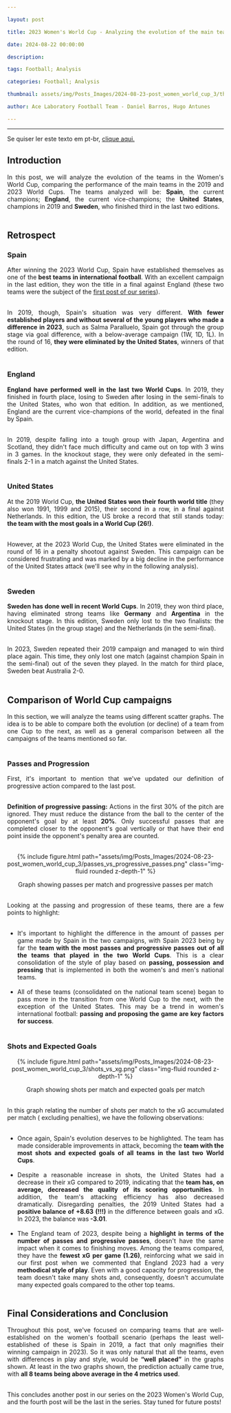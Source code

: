 ```yaml
---

layout: post

title: 2023 Women's World Cup - Analyzing the evolution of the main teams

date: 2024-08-22 00:00:00

description:

tags: Football; Analysis

categories: Football; Analysis

thumbnail: assets/img/Posts_Images/2024-08-23-post_women_world_cup_3/thumb_women_world_cup.png

author: Ace Laboratory Football Team - Daniel Barros, Hugo Antunes

---
```


---

<p  align="justify">

Se quiser ler este texto em pt-br, <a  href = "https://ac3lab.github.io/blog/2000/post_women_world_cup_3_pt/"> clique aqui. </a>

</p>


<h2><b>Introduction</b></h2>
  

<div  style="text-align: justify">

In this post, we will analyze the evolution of the teams in the Women's World Cup, comparing the performance of the main teams in the 2019 and 2023 World Cups. The teams analyzed will be: <b>Spain</b>, the current champions; <b>England</b>, the current vice-champions; the <b>United States</b>, champions in 2019 and <b>Sweden</b>, who finished third in the last two editions. <br/><br/>

<h2> <b>Retrospect</b> </h2>

<h3> <b>Spain</b> </h3>

After winning the 2023 World Cup, Spain have established themselves as one of the<b> best teams in international football</b>. With an excellent campaign in the last edition, they won the title in a final against England (these two teams were the subject of the <a  href = "https://ac3lab.github.io/blog/2024/post_women_world_cup_1_en/"> first post of our series</a>). <br/><br/>

In 2019, though, Spain's situation was very different. <b>With fewer established players and without several of the young players who made a difference in 2023</b>, such as Salma Paralluelo, Spain got through the group stage via goal difference, with a below-average campaign (1W, 1D, 1L). In the round of 16, <b>they were eliminated by the United States</b>, winners of that edition. <br/><br/>

 
<h3> <b>England</b> </h3>

<b>England have performed well in the last two World Cups</b>. In 2019, they finished in fourth place, losing to Sweden after losing in the semi-finals to the United States, who won that edition. In addition, as we mentioned, England are the current vice-champions of the world, defeated in the final by Spain. <br/><br/>

In 2019, despite falling into a tough group with Japan, Argentina and Scotland, they didn't face much difficulty and came out on top with 3 wins in 3 games. In the knockout stage, they were only defeated in the semi-finals 2-1 in a match against the United States. <br/><br/>


<h3> <b>United States</b> </h3>

At the 2019 World Cup, <b>the United States won their fourth world title</b> (they also won 1991, 1999 and 2015), their second in a row, in a final against Netherlands. In this edition, the US broke a record that still stands today: <b>the team with the most goals in a World Cup (26!)</b>. <br/><br/>

However, at the 2023 World Cup, the United States were eliminated in the round of 16 in a penalty shootout against Sweden. This campaign can be considered frustrating and was marked by a big decline in the performance of the United States attack (we'll see why in the following analysis). <br/><br/>

<h3> <b>Sweden</b> </h3>

<b>Sweden has done well in recent World Cups</b>. In 2019, they won third place, having eliminated strong teams like <b>Germany</b> and <b>Argentina</b> in the knockout stage. In this edition, Sweden only lost to the two finalists: the United States (in the group stage) and the Netherlands (in the semi-final). <br/><br/>

In 2023, Sweden repeated their 2019 campaign and managed to win third place again. This time, they only lost one match (against champion Spain in the semi-final) out of the seven they played. In the match for third place, Sweden beat Australia 2-0. <br/><br/>

<h2> <b>Comparison of World Cup campaigns</b> </h2>

In this section, we will analyze the teams using different scatter graphs. The idea is to be able to compare both the evolution (or decline) of a team from one Cup to the next, as well as a general comparison between all the campaigns of the teams mentioned so far. <br/><br/>

<h3> <b>Passes and Progression</b> </h3>

First, it's important to mention that we've updated our definition of progressive action compared to the last post. <br/><br/>

<b>Definition of progressive passing:</b> Actions in the first 30% of the pitch are ignored. They must reduce the distance from the ball to the center of the opponent's goal by at least <b>20%</b>. Only successful passes that are completed closer to the opponent's goal vertically or that have their end point inside the opponent's penalty area are counted. <br/><br/>

<div  style="width: 100%; margin: 0 auto; text-align: center;">

{% include figure.html path="assets/img/Posts_Images/2024-08-23-post_women_world_cup_3/passes_vs_progressive_passes.png" class="img-fluid rounded z-depth-1" %}

</div>

<center>Graph showing passes per match and progressive passes per match<br/><br/></center>


Looking at the passing and progression of these teams, there are a few points to highlight: <br/><br/>

- It's important to highlight the difference in the amount of passes per game made by Spain in the two campaigns, with Spain 2023 being by far the <b>team with the most passes and progressive passes out of all the teams that played in the two World Cups</b>. This is a clear consolidation of the style of play based on <b>passing, possession and pressing</b> that is implemented in both the women's and men's national teams. <br/><br/>
- All of these teams (consolidated on the national team scene) began to pass more in the transition from one World Cup to the next, with the exception of the United States. This may be a trend in women's international football: <b>passing and proposing the game are key factors for success</b>. <br/><br/>

<h3> <b>Shots and Expected Goals </b></h3>


<div  style="width: 100%; margin: 0 auto; text-align: center;">

{% include figure.html path="assets/img/Posts_Images/2024-08-23-post_women_world_cup_3/shots_vs_xg.png" class="img-fluid rounded z-depth-1" %}

</div>

<center> Graph showing shots per match and expected goals per match <br/><br/></center>

In this graph relating the number of shots per match to the xG accumulated per match ( excluding penalties), we have the following observations: <br/><br/>
 
- Once again, Spain's evolution deserves to be highlighted. The team has made considerable improvements in attack, becoming the <b>team with the most shots and expected goals of all teams in the last two World Cups</b>. <br/><br/>
- Despite a reasonable increase in shots, the United States had a decrease in their xG compared to 2019, indicating that the <b>team has, on average, decreased the quality of its scoring opportunities</b>. In addition, the team's attacking efficiency has also decreased dramatically. Disregarding penalties, the 2019 United States had a <b>positive balance of +8.63 (!!!) </b>in the difference between goals and xG. In 2023, the balance was<b> -3.01</b>. <br/><br/>
- The England team of 2023, despite being a <b>highlight in terms of the number of passes and progressive passes</b>, doesn't have the same impact when it comes to finishing moves. Among the teams compared, they have the <b>fewest xG per game (1.26)</b>, reinforcing what we said in our first post when we commented that England 2023 had a very <b>methodical style of play</b>. Even with a good capacity for progression, the team doesn't take many shots and, consequently, doesn't accumulate many expected goals compared to the other top teams. <br/><br/>


<h2> <b>Final Considerations and Conclusion</b></h2>

Throughout this post, we've focused on comparing teams that are well-established on the women's football scenario (perhaps the least well-established of these is Spain in 2019, a fact that only magnifies their winning campaign in 2023). So it was only natural that all the teams, even with differences in play and style, would be <b>“well placed”</b> in the graphs shown. At least in the two graphs shown, the prediction actually came true, with <b>all 8 teams being above average in the 4 metrics used</b>. <br/><br/>

This concludes another post in our series on the 2023 Women's World Cup, and the fourth post will be the last in the series. Stay tuned for future posts! <br/><br/>



<div>

